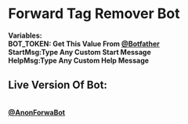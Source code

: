 # Forward Tag Remover Bot

<b>Variables:</b><br>
  <b>BOT_TOKEN: Get This Value From <a href="https://telegram.dog/botfather">@Botfather</a></b>
  <br><b>StartMsg:Type Any Custom Start Message</b><br>
 <b>HelpMsg:Type Any Custom Help Message</b>


<h2>Live Version Of Bot:</h2><br>
 <b><a href="https://telegram.dog/Anonforwabot">@AnonForwaBot</a></b>
